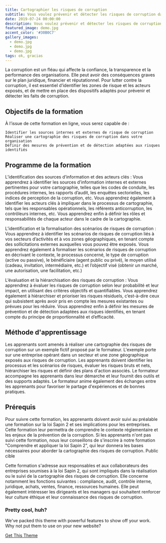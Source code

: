 ```yaml
---
title: Cartographier les risques de corruption
subtitle: Vous voulez prévenir et détecter les risques de corruption dans votre organisation ? Découvrez notre formation en ligne qui vous apprendra à cartographier les risques de corruption et à mettre en place des mesures de prévention efficaces.
date: 2019-07-24 00:00:00
description: Vous voulez prévenir et détecter les risques de corruption dans votre organisation ? Découvrez notre formation en ligne qui vous apprendra à cartographier les risques de corruption et à mettre en place des mesures de prévention efficaces.
featured_image: demo.jpg
accent_color: '#30B0C7'
gallery_images:
  - demo.jpg
  - demo.jpg
  - demo.jpg
tags: ok, gracias
---
```

La corruption est un fléau qui affecte la confiance, la transparence et la performance des organisations. Elle peut avoir des conséquences graves sur le plan juridique, financier et réputationnel. Pour lutter contre la corruption, il est essentiel d’identifier les zones de risque et les acteurs exposés, et de mettre en place des dispositifs adaptés pour prévenir et détecter les faits de corruption.

## Objectifs de la formation

À l’issue de cette formation en ligne, vous serez capable de :

    Identifier les sources internes et externes de risque de corruption
    Réaliser une cartographie des risques de corruption dans votre organisation
    Définir des mesures de prévention et de détection adaptées aux risques identifiés

## Programme de la formation

L’identification des sources d’information et des acteurs clés : Vous apprendrez à identifier les sources d’information internes et externes pertinentes pour votre cartographie, telles que les codes de conduite, les procédures internes, les rapports d’audit, les enquêtes sectorielles, les indices de perception de la corruption, etc. Vous apprendrez également à identifier les acteurs clés à impliquer dans le processus de cartographie, tels que les responsables opérationnels, les référents anticorruption, les contrôleurs internes, etc. Vous apprendrez enfin à définir les rôles et responsabilités de chaque acteur dans le cadre de la cartographie.

L’identification et la formalisation des scénarios de risques de corruption : Vous apprendrez à identifier les scénarios de risques de corruption liés à vos secteurs d’activités et à vos zones géographiques, en tenant compte des sollicitations externes auxquelles vous pouvez être exposés. Vous apprendrez également à formaliser les scénarios de risques de corruption en décrivant le contexte, le processus concerné, le type de corruption (active ou passive), le bénéficiaire (agent public ou privé), le moyen utilisé (cadeau, invitation, intermédiaire, etc.) et l’objectif visé (obtenir un marché, une autorisation, une facilitation, etc.)

L’évaluation et la hiérarchisation des risques de corruption : Vous apprendrez à évaluer les risques de corruption selon leur probabilité et leur impact, en utilisant des critères objectifs et quantifiables. Vous apprendrez également à hiérarchiser et prioriser les risques résiduels, c’est-à-dire ceux qui subsistent après avoir pris en compte les mesures existantes ou prévues pour les réduire. Vous apprendrez enfin à définir les mesures de prévention et de détection adaptées aux risques identifiés, en tenant compte du principe de proportionnalité et d’efficacité.
## Méthode d'apprentissage

Les apprenants sont amenés à réaliser une cartographie des risques de corruption sur un exemple fictif proposé par le formateur. L'exemple porte sur une entreprise opérant dans un secteur et une zone géographique exposés aux risques de corruption. Les apprenants doivent identifier les processus et les scénarios de risques, évaluer les risques bruts et nets, hiérarchiser les risques et définir des plans d'action associés. Le formateur accompagne les apprenants dans leur démarche et leur fournit des outils et des supports adaptés. Le formateur anime également des échanges entre les apprenants pour favoriser le partage d'expériences et de bonnes pratiques.
## Prérequis

Pour suivre cette formation, les apprenants doivent avoir suivi au préalable une formation sur la loi Sapin 2 et ses implications pour les entreprises. Cette formation leur permettra de comprendre le contexte réglementaire et les enjeux de la prévention de la corruption. Si les apprenants n'ont pas suivi cette formation, nous leur conseillons de s'inscrire à notre formation "Comprendre et appliquer la loi Sapin 2", qui leur donnera les bases nécessaires pour aborder la cartographie des risques de corruption.
Public cible

Cette formation s'adresse aux responsables et aux collaborateurs des entreprises soumises à la loi Sapin 2, qui sont impliqués dans la réalisation ou le suivi de la cartographie des risques de corruption. Elle concerne notamment les fonctions suivantes : compliance, audit, contrôle interne, juridique, achats, ventes, finance, ressources humaines. Elle peut également intéresser les dirigeants et les managers qui souhaitent renforcer leur culture éthique et leur connaissance des risques de corruption.

### Pretty cool, huh?

We've packed this theme with powerful features to show off your work.
Why not put them to use on your new website?

<a href="https://jekyllthemes.io/theme/made-portfolio-jekyll-theme" class="button--fill">Get This Theme</a>
